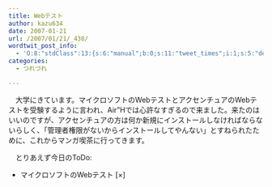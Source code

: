 ```yaml
---
title: Webテスト
author: kazu634
date: 2007-01-21
url: /2007/01/21/_438/
wordtwit_post_info:
  - 'O:8:"stdClass":13:{s:6:"manual";b:0;s:11:"tweet_times";i:1;s:5:"delay";i:0;s:7:"enabled";i:1;s:10:"separation";s:2:"60";s:7:"version";s:3:"3.7";s:14:"tweet_template";b:0;s:6:"status";i:2;s:6:"result";a:0:{}s:13:"tweet_counter";i:2;s:13:"tweet_log_ids";a:1:{i:0;i:2747;}s:9:"hash_tags";a:0:{}s:8:"accounts";a:1:{i:0;s:7:"kazu634";}}'
categories:
  - つれづれ

---
```

<div class="section">
<p>
    　大学にきています。マイクロソフトのWebテストとアクセンチュアのWebテストを受験するように言われ、Air&#8221;Hでは心許なすぎるので来ました。来たのはいいのですが、アクセンチュアの方は何か新規にインストールしなければならないらしく、「管理者権限がないからインストールしてやんない」とすねられたために、これからマンガ喫茶に行ってきます。
</p>
  
<p>
    　とりあえず今日のToDo:
</p>
  
<ul>
<li>
      マイクロソフトのWebテスト [×]
</li>
</ul>
</div>